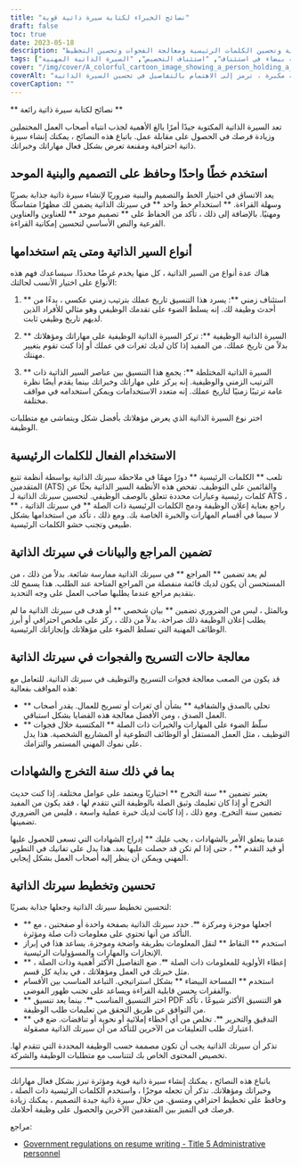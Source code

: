 ```yaml
---
title: "نصائح الخبراء لكتابة سيرة ذاتية قوية"
draft: false
toc: true
date: 2023-05-18
description: "تعرف على أفضل الممارسات لإنشاء سيرة ذاتية فعالة ، بما في ذلك استخدام الخط وأنواع السيرة الذاتية وتحسين الكلمات الرئيسية ومعالجة الفجوات وتحسين التخطيط."
tags: ["استئناف الكتابة", "نصائح استئناف", "استخدام الخط", "استئناف الهيكل", "أنواع السيرة الذاتية", "استئناف الزمني", "استئناف وظيفي", "استئناف الجمع", "تحسين الكلمات الرئيسية", "مراجع في السيرة الذاتية", "بيان استئناف", "التعامل مع عمليات التسريح", "التعامل مع الثغرات في السيرة الذاتية", "سنة التخرج على استئناف", "سرد الشهادات", "استئناف التخطيط", "سيرة ذاتية موجزة", "مساحة بيضاء في استئناف", "استئناف التخصيص", "السيرة الذاتية المهنية"]
cover: "/img/cover/A_colorful_cartoon_image_showing_a_person_holding_a_resume.png"
coverAlt: "صورة كرتونية ملونة تظهر شخصًا يحمل سيرة ذاتية بعدسة مكبرة ، ترمز إلى الاهتمام بالتفاصيل في تحسين السيرة الذاتية."
coverCaption: ""
---
```


** نصائح لكتابة سيرة ذاتية رائعة **

تعد السيرة الذاتية المكتوبة جيدًا أمرًا بالغ الأهمية لجذب انتباه أصحاب العمل المحتملين وزيادة فرصك في الحصول على مقابلة عمل. باتباع هذه النصائح ، يمكنك إنشاء سيرة ذاتية احترافية ومقنعة تعرض بشكل فعال مهاراتك وخبراتك.

## استخدم خطًا واحدًا وحافظ على التصميم والبنية الموحد

يعد الاتساق في اختيار الخط والتصميم والبنية ضروريًا لإنشاء سيرة ذاتية جذابة بصريًا وسهلة القراءة. ** استخدام خط واحد ** في سيرتك الذاتية يضمن لك مظهرًا متماسكًا ومهنيًا. بالإضافة إلى ذلك ، تأكد من الحفاظ على ** تصميم موحد ** للعناوين والعناوين الفرعية والنص الأساسي لتحسين إمكانية القراءة.

## أنواع السير الذاتية ومتى يتم استخدامها

هناك عدة أنواع من السير الذاتية ، كل منها يخدم غرضًا محددًا. سيساعدك فهم هذه الأنواع على اختيار الأنسب لحالتك:

1. ** استئناف زمني **: يسرد هذا التنسيق تاريخ عملك بترتيب زمني عكسي ، بدءًا من أحدث وظيفة لك. إنه يسلط الضوء على تقدمك الوظيفي وهو مثالي للأفراد الذين لديهم تاريخ وظيفي ثابت.

2. ** السيرة الذاتية الوظيفية **: تركز السيرة الذاتية الوظيفية على مهاراتك ومؤهلاتك بدلاً من تاريخ عملك. من المفيد إذا كان لديك ثغرات في عملك أو إذا كنت تقوم بتغيير مهنتك.

3. ** السيرة الذاتية المختلطة **: يجمع هذا التنسيق بين عناصر السير الذاتية ذات الترتيب الزمني والوظيفية. إنه يركز على مهاراتك وخبراتك بينما يقدم أيضًا نظرة عامة ترتيبًا زمنيًا لتاريخ عملك. إنه متعدد الاستخدامات ويمكن استخدامه في مواقف مختلفة.

اختر نوع السيرة الذاتية الذي يعرض مؤهلاتك بأفضل شكل ويتماشى مع متطلبات الوظيفة.

## الاستخدام الفعال للكلمات الرئيسية

تلعب ** الكلمات الرئيسية ** دورًا مهمًا في ملاحظة سيرتك الذاتية بواسطة أنظمة تتبع المتقدمين (ATS) والقائمين على التوظيف. تفحص هذه الأنظمة السير الذاتية بحثًا عن كلمات رئيسية وعبارات محددة تتعلق بالوصف الوظيفي. لتحسين سيرتك الذاتية لـ ATS ، ** راجع بعناية إعلان الوظيفة ودمج الكلمات الرئيسية ذات الصلة ** في سيرتك الذاتية ، لا سيما في أقسام المهارات والخبرة الخاصة بك. ومع ذلك ، تأكد من استخدامها بشكل طبيعي وتجنب حشو الكلمات الرئيسية.

## تضمين المراجع والبيانات في سيرتك الذاتية

لم يعد تضمين ** المراجع ** في سيرتك الذاتية ممارسة شائعة. بدلاً من ذلك ، من المستحسن أن يكون لديك قائمة منفصلة من المراجع المتاحة عند الطلب. هذا يسمح لك بتقديم مراجع عندما يطلبها صاحب العمل على وجه التحديد.

وبالمثل ، ليس من الضروري تضمين ** بيان شخصي ** أو هدف في سيرتك الذاتية ما لم يطلب إعلان الوظيفة ذلك صراحة. بدلاً من ذلك ، ركز على ملخص احترافي أو أبرز الوظائف المهنية التي تسلط الضوء على مؤهلاتك وإنجازاتك الرئيسية.

## معالجة حالات التسريح والفجوات في سيرتك الذاتية

قد يكون من الصعب معالجة فجوات التسريح والتوظيف في سيرتك الذاتية. للتعامل مع هذه المواقف بفعالية:

- ** تحلى بالصدق والشفافية ** بشأن أي ثغرات أو تسريح للعمال. يقدر أصحاب العمل الصدق ، ومن الأفضل معالجة هذه القضايا بشكل استباقي.
- ** سلّط الضوء على المهارات والخبرات ذات الصلة ** المكتسبة خلال فجوات التوظيف ، مثل العمل المستقل أو الوظائف التطوعية أو المشاريع الشخصية. هذا يدل على نموك المهني المستمر والتزامك.

## بما في ذلك سنة التخرج والشهادات

يعتبر تضمين ** سنة التخرج ** اختياريًا ويعتمد على عوامل مختلفة. إذا كنت حديث التخرج أو إذا كان تعليمك وثيق الصلة بالوظيفة التي تتقدم لها ، فقد يكون من المفيد تضمين سنة التخرج. ومع ذلك ، إذا كانت لديك خبرة عملية واسعة ، فليس من الضروري تضمينها.

عندما يتعلق الأمر بالشهادات ، يجب عليك ** إدراج الشهادات التي تسعى للحصول عليها أو قيد التقدم ** ، حتى إذا لم تكن قد حصلت عليها بعد. هذا يدل على تفانيك في التطوير المهني ويمكن أن ينظر إليه أصحاب العمل بشكل إيجابي.

## تحسين وتخطيط سيرتك الذاتية

لتحسين تخطيط سيرتك الذاتية وجعلها جذابة بصريًا:

- ** اجعلها موجزة ومركزة **. حدد سيرتك الذاتية بصفحة واحدة أو صفحتين ، مع التأكد من أنها تحتوي على معلومات ذات صلة ومؤثرة.
- استخدم ** النقاط ** لنقل المعلومات بطريقة واضحة وموجزة. يساعد هذا في إبراز الإنجازات والمهارات والمسؤوليات الرئيسية.
- ** إعطاء الأولوية للمعلومات ذات الصلة **. ضع التفاصيل الأكثر أهمية وذات الصلة ، مثل خبرتك في العمل ومؤهلاتك ، في بداية كل قسم.
- استخدم ** المساحة البيضاء ** بشكل استراتيجي. التباعد المناسب بين الأقسام والفقرات يحسن قابلية القراءة ويساعد على تجنب ظهور الفوضى.
- ** اختر التنسيق المناسب **. بينما يعد تنسيق PDF هو التنسيق الأكثر شيوعًا ، تأكد من التوافق عن طريق التحقق من تعليمات طلب الوظيفة.
- ** التدقيق والتحرير **. تخلص من أي أخطاء إملائية أو نحوية أو تناقضات. ضع في اعتبارك طلب التعليقات من الآخرين للتأكد من أن سيرتك الذاتية مصقولة.

تذكر أن سيرتك الذاتية يجب أن تكون مصممة حسب الوظيفة المحددة التي تتقدم لها. تخصيص المحتوى الخاص بك لتتناسب مع متطلبات الوظيفة والشركة.

______

باتباع هذه النصائح ، يمكنك إنشاء سيرة ذاتية قوية ومؤثرة تبرز بشكل فعال مهاراتك وخبراتك ومؤهلاتك. تذكر أن تجعله موجزًا ، واستخدم الكلمات الرئيسية ذات الصلة ، وحافظ على تخطيط احترافي ومتسق. من خلال سيرة ذاتية جيدة التصميم ، يمكنك زيادة فرصك في التميز بين المتقدمين الآخرين والحصول على وظيفة أحلامك.

مراجع:
- [Government regulations on resume writing - Title 5 Administrative personnel](https://www.govinfo.gov/content/pkg/CFR-2021-title5-vol1/pdf/CFR-2021-title5-vol1-chapI.pdf)

